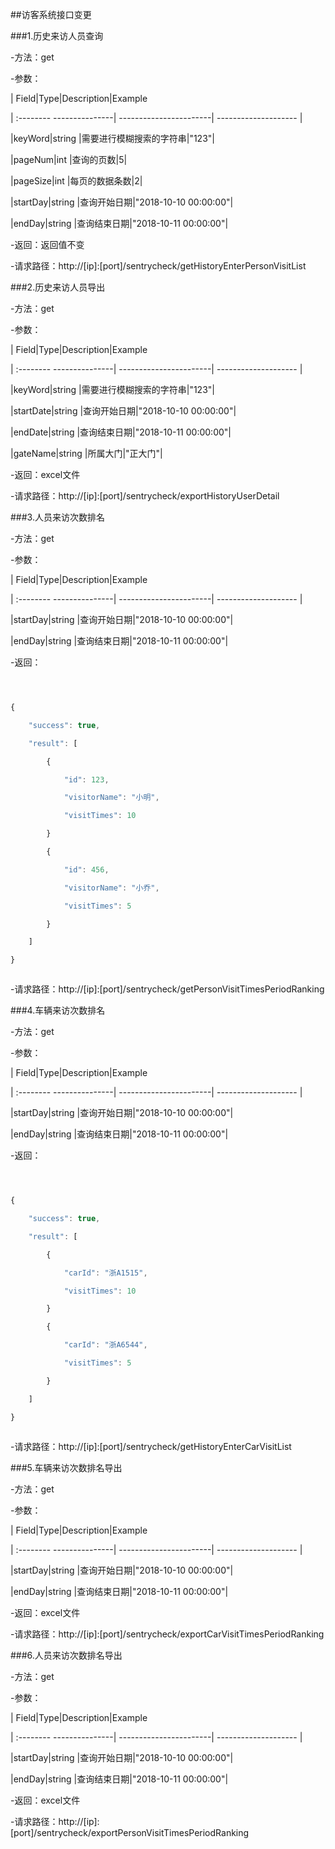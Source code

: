
##访客系统接口变更

###1.历史来访人员查询
-方法：get
-参数：

| Field|Type|Description|Example
| :-------- ---------------| -----------------------| -------------------- |
|keyWord|string |需要进行模糊搜索的字符串|"123"|
|pageNum|int |查询的页数|5|
|pageSize|int |每页的数据条数|2|
|startDay|string |查询开始日期|"2018-10-10 00:00:00"|
|endDay|string |查询结束日期|"2018-10-11 00:00:00"|
-返回：返回值不变

-请求路径：http://[ip]:[port]/sentrycheck/getHistoryEnterPersonVisitList

###2.历史来访人员导出
-方法：get
-参数：

| Field|Type|Description|Example
| :-------- ---------------| -----------------------| -------------------- |
|keyWord|string |需要进行模糊搜索的字符串|"123"|
|startDate|string |查询开始日期|"2018-10-10 00:00:00"|
|endDate|string |查询结束日期|"2018-10-11 00:00:00"|
|gateName|string |所属大门|"正大门"|
-返回：excel文件

-请求路径：http://[ip]:[port]/sentrycheck/exportHistoryUserDetail

###3.人员来访次数排名
-方法：get
-参数：

| Field|Type|Description|Example
| :-------- ---------------| -----------------------| -------------------- |
|startDay|string |查询开始日期|"2018-10-10 00:00:00"|
|endDay|string |查询结束日期|"2018-10-11 00:00:00"|
-返回：
```javascript

{
    "success": true,
    "result": [
        {
            "id": 123,
            "visitorName": "小明",
            "visitTimes": 10
        }
        {
            "id": 456,
            "visitorName": "小乔",
            "visitTimes": 5
        }
    ]
}

```

-请求路径：http://[ip]:[port]/sentrycheck/getPersonVisitTimesPeriodRanking

###4.车辆来访次数排名
-方法：get
-参数：

| Field|Type|Description|Example
| :-------- ---------------| -----------------------| -------------------- |
|startDay|string |查询开始日期|"2018-10-10 00:00:00"|
|endDay|string |查询结束日期|"2018-10-11 00:00:00"|
-返回：
```javascript

{
    "success": true,
    "result": [
        {
            "carId": "浙A1515",
            "visitTimes": 10
        }
        {
            "carId": "浙A6544",
            "visitTimes": 5
        }
    ]
}

```

-请求路径：http://[ip]:[port]/sentrycheck/getHistoryEnterCarVisitList

###5.车辆来访次数排名导出
-方法：get
-参数：

| Field|Type|Description|Example
| :-------- ---------------| -----------------------| -------------------- |
|startDay|string |查询开始日期|"2018-10-10 00:00:00"|
|endDay|string |查询结束日期|"2018-10-11 00:00:00"|
-返回：excel文件

-请求路径：http://[ip]:[port]/sentrycheck/exportCarVisitTimesPeriodRanking

###6.人员来访次数排名导出
-方法：get
-参数：

| Field|Type|Description|Example
| :-------- ---------------| -----------------------| -------------------- |
|startDay|string |查询开始日期|"2018-10-10 00:00:00"|
|endDay|string |查询结束日期|"2018-10-11 00:00:00"|
-返回：excel文件

-请求路径：http://[ip]:[port]/sentrycheck/exportPersonVisitTimesPeriodRanking